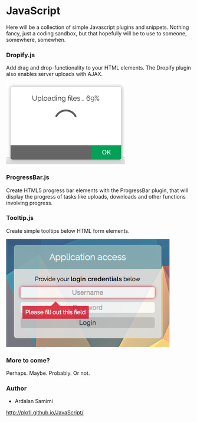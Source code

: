# JavaScript
Here will be a collection of simple Javascript plugins and snippets. Nothing fancy, just a coding sandbox, but that hopefully will be to use to someone, somewhere, somewhen.

### Dropify.js
Add drag and drop-functionality to your HTML elements. The Dropify plugin also enables server uploads with AJAX.

![Screenshot](https://github.com/pkrll/JavaScript/blob/master/Dragify/dragify-screenshot-1.png)

### ProgressBar.js
Create HTML5 progress bar elements with the ProgressBar plugin, that will display the progress of tasks like uploads, downloads and other functions involving progress.

### Tooltip.js
Create simple tooltips below HTML form elements.

![Screenshot](https://github.com/pkrll/JavaScript/blob/master/Tooltip/tooltip10.png)

### More to come?
Perhaps. Maybe. Probably. Or not.

### Author
* Ardalan Samimi

http://pkrll.github.io/JavaScript/
